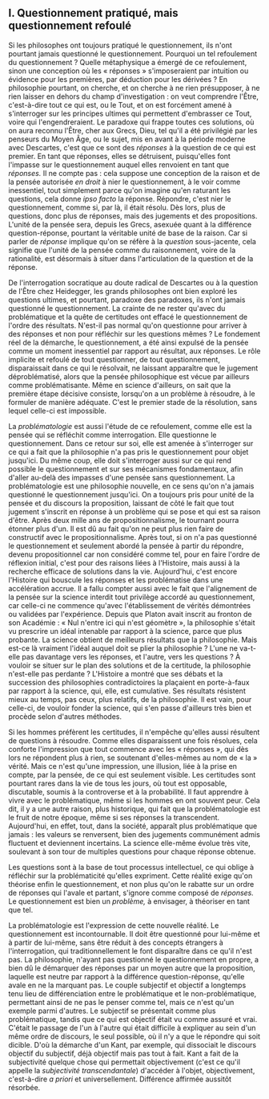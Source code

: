 ## I. Questionnement pratiqué, mais questionnement refoulé

Si les philosophes ont toujours pratiqué le questionnement, ils n'ont pourtant jamais questionné le questionnement. Pourquoi un tel refoulement du questionnement ? Quelle métaphysique a émergé de ce refoulement, sinon une conception où les « réponses » s'imposeraient par intuition ou évidence pour les premières, par déduction pour les dérivées ? En philosophie pourtant, on cherche, et on cherche à ne rien présupposer, à ne rien laisser en dehors du champ d'investigation : on veut comprendre l'Être, c'est-à-dire tout ce qui est, ou le Tout, et on est forcément amené à s'interroger sur les principes ultimes qui permettent d'embrasser ce Tout, voire qui l'engendreraient. Le paradoxe qui frappe toutes ces solutions, où on aura reconnu l'Être, cher aux Grecs, Dieu, tel qu'il a été privilégié par les penseurs du Moyen Âge, ou le sujet, mis en avant à la période moderne avec Descartes, c'est que ce sont des *réponses* à la question de ce qui est premier. En tant que réponses, elles se détruisent, puisqu'elles font l'impasse sur le questionnement auquel elles renvoient en tant que *réponses.* Il ne compte pas : cela suppose une conception de la raison et de la pensée autorisée *en droit* à nier le questionnement, à le voir comme inessentiel, tout simplement parce qu'on imagine qu'en raturant les questions, cela donne *ipso facto* la réponse. Répondre, c'est nier le questionnement, comme si, par là, il était résolu. Dès lors, plus de questions, donc plus de réponses, mais des jugements et des propositions. L'unité de la pensée sera, depuis les Grecs, asexuée quant à la différence question-réponse, pourtant la véritable unité de base de la raison. Car si parler de *réponse* implique qu'on se réfère à la *question* sous-jacente, cela signifie que l'unité de la pensée comme du raisonnement, voire de la rationalité, est désormais à situer dans l'articulation de la question et de la réponse.

De l'interrogation socratique au doute radical de Descartes ou à la question de l'Être chez Heidegger, les grands philosophes ont bien exploré les questions ultimes, et pourtant, paradoxe des paradoxes, ils n'ont jamais questionné le questionnement. La crainte de ne rester qu'avec du problématique et la quête de certitudes ont effacé le questionnement de l'ordre des résultats. N'est-il pas normal qu'on questionne pour arriver à des réponses et non pour réfléchir sur les questions mêmes ? Le fondement réel de la démarche, le questionnement, a été ainsi expulsé de la pensée comme un moment inessentiel par rapport au résultat, aux réponses. Le rôle implicite et refoulé de tout questionner, de tout questionnement, disparaissait dans ce qui le résolvait, ne laissant apparaître que le jugement déproblématisé, alors que la pensée philosophique est vécue par ailleurs comme problématisante. Même en science d'ailleurs, on sait que la première étape décisive consiste, lorsqu'on a un problème à résoudre, à le formuler de manière adéquate. C'est le premier stade de la résolution, sans lequel celle-ci est impossible.

La *problématologie* est aussi l'étude de ce refoulement, comme elle est la pensée qui se réfléchit comme interrogation. Elle questionne le questionnement. Dans ce retour sur soi, elle est amenée à s'interroger sur ce qui a fait que la philosophie n'a pas pris le questionnement pour objet jusqu'ici. Du même coup, elle doit s'interroger aussi sur ce qui rend possible le questionnement et sur ses mécanismes fondamentaux, afin d'aller au-delà des impasses d'une pensée sans questionnement. La problématologie est une philosophie nouvelle, en ce sens qu'on n'a jamais questionné le questionnement jusqu'ici. On a toujours pris pour unité de la pensée et du discours la proposition, laissant de côté le fait que tout jugement s'inscrit en réponse à un problème qui se pose et qui est sa raison d'être. Après deux mille ans de propositionnalisme, le tournant pourra étonner plus d'un. Il est dû au fait qu'on ne peut plus rien faire de constructif avec le propositionnalisme. Après tout, si on n'a pas questionné le questionnement et seulement abordé la pensée à partir du répondre, devenu propositionnel car non considéré comme tel, pour en faire l'ordre de réflexion initial, c'est pour des raisons liées à l'Histoire, mais aussi à la recherche efficace de solutions dans la vie. Aujourd'hui, c'est encore l'Histoire qui bouscule les réponses et les problématise dans une accélération accrue. Il a fallu compter aussi avec le fait que l'alignement de la pensée sur la science interdit tout privilège accordé au questionnement, car celle-ci ne commence qu'avec l'établissement de vérités démontrées ou validées par l'expérience. Depuis que Platon avait inscrit au fronton de son Académie : « Nul n'entre ici qui n'est géomètre », la philosophie s'était vu prescrire un idéal intenable par rapport à la science, parce que plus probante. La science obtient de meilleurs résultats que la philosophie. Mais est-ce là vraiment l'idéal auquel doit se plier la philosophie ? L'une ne va-t-elle pas davantage vers les réponses, et l'autre, vers les questions ? À vouloir se situer sur le plan des solutions et de la certitude, la philosophie n'est-elle pas perdante ? L'Histoire a montré que ses débats et la succession des philosophies contradictoires la plaçaient en porte-à-faux par rapport à la science, qui, elle, est cumulative. Ses résultats résistent mieux au temps, pas ceux, plus relatifs, de la philosophie. Il est vain, pour celle-ci, de vouloir fonder la science, qui s'en passe d'ailleurs très bien et procède selon d'autres méthodes.

Si les hommes préfèrent les certitudes, il n'empêche qu'elles aussi résultent de questions à résoudre. Comme elles disparaissent une fois résolues, cela conforte l'impression que tout commence avec les « réponses », qui dès lors ne répondent plus à rien, se soutenant d'elles-mêmes au nom de « la » vérité. Mais ce n'est qu'une impression, une illusion, liée à la prise en compte, par la pensée, de ce qui est seulement visible. Les certitudes sont pourtant rares dans la vie de tous les jours, où tout est opposable, discutable, soumis à la controverse et à la probabilité. Il faut apprendre à vivre avec le problématique, même si les hommes en ont souvent peur. Cela dit, il y a une autre raison, plus historique, qui fait que la problématologie est le fruit de notre époque, même si ses réponses la transcendent. Aujourd'hui, en effet, tout, dans la société, apparaît plus problématique que jamais : les valeurs se renversent, bien des jugements communément admis fluctuent et deviennent incertains. La science elle-même évolue très vite, soulevant à son tour de multiples questions pour chaque réponse obtenue.

Les questions sont à la base de tout processus intellectuel, ce qui oblige à réfléchir sur la problématicité qu'elles expriment. Cette réalité exige qu'on théorise enfin le questionnement, et non plus qu'on le rabatte sur un ordre de réponses qui l'avale et partant, s'ignore comme composé de *réponses.* Le questionnement est bien un *problème,* à envisager, à théoriser en tant que tel.

La problématologie est l'expression de cette nouvelle réalité. Le questionnement est incontournable. Il doit être questionné pour lui-même et à partir de lui-même, sans être réduit à des concepts étrangers à l'interrogation, qui traditionnellement le font disparaître dans ce qu'il n'est pas. La philosophie, n'ayant pas questionné le questionnement en propre, a bien dû le démarquer des réponses par un moyen autre que la proposition, laquelle est neutre par rapport à la différence question-réponse, qu'elle avale en ne la marquant pas. Le couple subjectif et objectif a longtemps tenu lieu de différenciation entre le problématique et le non-problématique, permettant ainsi de ne pas le penser comme tel, mais ce n'est qu'un exemple parmi d'autres. Le subjectif se présentait comme plus problématique, tandis que ce qui est objectif était vu comme assuré et vrai. C'était le passage de l'un à l'autre qui était difficile à expliquer au sein d'un même ordre de discours, le seul possible, où il n'y a que le répondre qui soit dicible. D'où la démarche d'un Kant, par exemple, qui dissociait le discours objectif du subjectif, déjà objectif mais pas tout à fait. Kant a fait de la subjectivité quelque chose qui permettait objectivement (c'est ce qu'il appelle la *subjectivité transcendantale*) d'accéder à l'objet, objectivement, c'est-à-dire *a priori* et universellement. Différence affirmée aussitôt résorbée.
